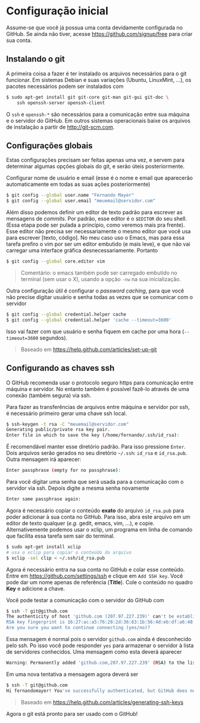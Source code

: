 # Configuração inicial

Assume-se que você já possua uma conta devidamente configurada no
GitHub. Se ainda não tiver, acesse <https://github.com/signup/free> para
criar sua conta.

## Instalando o git

A primeira coisa a fazer é ter instalado os arquivos necessários para o
git funcionar. Em sistemas Debian e suas variações (Ubuntu, LinuxMint,
...), os pacotes necessários podem ser instalados com

```bash
$ sudo apt-get install git git-core git-man git-gui git-doc \
	ssh openssh-server openssh-client
```

O `ssh` e `openssh-*` são necessários para a comunicação entre sua
máquina e o servidor do GitHub. Em outros sistemas operacionais baixe os
arquivos de instalação a partir de <http://git-scm.com>.

## Configurações globais

Estas configurações precisam ser feitas apenas uma vez, e servem para
determinar algumas opções globais do git, e serão úteis posteriormente.

Configurar nome de usuário e email (esse é o nome e email que aparecerão
automaticamente em todas as suas ações posteriormente)

```bash
$ git config --global user.name "Fernando Mayer"
$ git config --global user.email "meuemail@servidor.com"
```

Além disso podemos definir um editor de texto padrão para escrever as mensagens de *commits*. Por padrão, esse editor é o `$EDITOR` do seu shell. (Essa etapa pode ser pulada a princípio, como veremos mais pra frente). Esse editor não precisa ser necessariamente o mesmo editor que você usa para escrever [texto, código]. No meu caso uso o Emacs, mas para essa tarefa prefiro o vim por ser um editor embutido (e mais leve), e que não vai carregar uma interface gráfica desnecessariamente. Portanto

```bash
$ git config --global core.editor vim
```

> Comentário: o emacs também pode ser carregado embutido no terminal (sem usar o X), usando a opção `-nw` na sua inicialização.

Outra configuração útil é configurar o *password caching*, para que você
não precise digitar usuário e senha todas as vezes que se comunicar com
o servidor

```bash
$ git config --global credential.helper cache
$ git config --global credential.helper 'cache --timeout=3600'
```

Isso vai fazer com que usuário e senha fiquem em cache por uma hora
(`--timeout=3600` segundos).

> Baseado em <https://help.github.com/articles/set-up-git>

## Configurando as chaves ssh

O GitHub recomenda usar o protocolo seguro https para comunicação entre
máquina e servidor. No entanto também é possível fazê-lo através de uma
conexão (também segura) via ssh.

Para fazer as transferências de arquivos entre máquina e servidor por
ssh, é necessário primeiro gerar uma chave ssh local.

```bash
$ ssh-keygen -t rsa -C "meuemail@servidor.com"
Generating public/private rsa key pair.
Enter file in which to save the key (/home/fernando/.ssh/id_rsa):
```

É recomendável manter esse diretório padrão. Para isso pressione
`Enter`. Dois arquivos serão gerados no seu diretório `~/.ssh`: `id_rsa`
e `id_rsa.pub`. Outra mensagem irá aparecer:

```bash
Enter passphrase (empty for no passphrase):
```

Para você digitar uma senha que será usada para a comunicação com o
servidor via ssh. Depois digite a mesma senha novamente

```bash
Enter same passphrase again:
```

Agora é necessário copiar o conteúdo **exato** do arquivo `id_rsa.pub`
para poder adicionar à sua conta no GitHub. Para isso, abra este arquivo
em um editor de texto qualquer (*e.g.* gedit, emacs, vim, ...), e
copie. Alternativemente podemos usar o xclip, um programa em linha de
comando que facilita essa tarefa sem sair do terminal.

```bash
$ sudo apt-get install xclip
# usa o xclip para copiar o conteúdo do arquivo
$ xclip -sel clip < ~/.ssh/id_rsa.pub
```

Agora é necessário entra na sua conta no GitHub e colar esse
conteúdo. Entre em <https://github.com/settings/ssh> e clique em `Add
SSH key`. Você pode dar um nome apenas de referência (**Title**). Cole o
conteúdo no quadro **Key** e adicione a chave.

Você pode testar a comunicação com o servidor do GitHub com

```bash
$ ssh -T git@github.com
The authenticity of host 'github.com (207.97.227.239)' can't be established.
RSA key fingerprint is 16:27:ac:a5:76:28:2d:36:63:1b:56:4d:eb:df:a6:48.
Are you sure you want to continue connecting (yes/no)?
```

Essa mensagem é normal pois o servidor `github.com` ainda é desconhecido
pelo ssh. Po isso você pode responder `yes` para armazenar o servidor à
lista de servidores conhecidos. Uma mensagem como esta deverá aparecer

```bash
Warning: Permanently added 'github.com,207.97.227.239' (RSA) to the	list of known hosts.
```

Em uma nova tentativa a mensagem agora deverá ser

```bash
$ ssh -T git@github.com
Hi fernandomayer! You've successfully authenticated, but GitHub does not provide shell access.
```

> Baseado em <https://help.github.com/articles/generating-ssh-keys>

Agora o git está pronto para ser usado com o GitHub!
